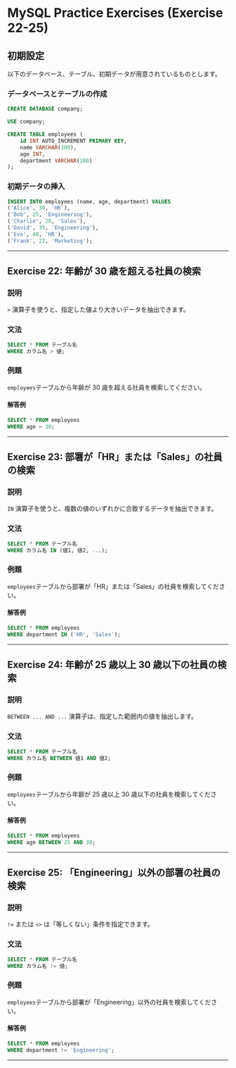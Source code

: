 # MySQL Practice Exercises (Exercise 22-25)

## 初期設定

以下のデータベース、テーブル、初期データが用意されているものとします。

### データベースとテーブルの作成

```sql
CREATE DATABASE company;

USE company;

CREATE TABLE employees (
    id INT AUTO_INCREMENT PRIMARY KEY,
    name VARCHAR(100),
    age INT,
    department VARCHAR(100)
);
```

### 初期データの挿入

```sql
INSERT INTO employees (name, age, department) VALUES
('Alice', 30, 'HR'),
('Bob', 25, 'Engineering'),
('Charlie', 28, 'Sales'),
('David', 35, 'Engineering'),
('Eve', 40, 'HR'),
('Frank', 22, 'Marketing');
```

---

## Exercise 22: 年齢が 30 歳を超える社員の検索

### 説明

`>` 演算子を使うと、指定した値より大きいデータを抽出できます。

### 文法

```sql
SELECT * FROM テーブル名
WHERE カラム名 > 値;
```

### 例題

`employees`テーブルから年齢が 30 歳を超える社員を検索してください。

#### 解答例

```sql
SELECT * FROM employees
WHERE age > 30;
```

---

## Exercise 23: 部署が「HR」または「Sales」の社員の検索

### 説明

`IN` 演算子を使うと、複数の値のいずれかに合致するデータを抽出できます。

### 文法

```sql
SELECT * FROM テーブル名
WHERE カラム名 IN (値1, 値2, ...);
```

### 例題

`employees`テーブルから部署が「HR」または「Sales」の社員を検索してください。

#### 解答例

```sql
SELECT * FROM employees
WHERE department IN ('HR', 'Sales');
```

---

## Exercise 24: 年齢が 25 歳以上 30 歳以下の社員の検索

### 説明

`BETWEEN ... AND ...` 演算子は、指定した範囲内の値を抽出します。

### 文法

```sql
SELECT * FROM テーブル名
WHERE カラム名 BETWEEN 値1 AND 値2;
```

### 例題

`employees`テーブルから年齢が 25 歳以上 30 歳以下の社員を検索してください。

#### 解答例

```sql
SELECT * FROM employees
WHERE age BETWEEN 25 AND 30;
```

---

## Exercise 25: 「Engineering」以外の部署の社員の検索

### 説明

`!=` または `<>` は「等しくない」条件を指定できます。

### 文法

```sql
SELECT * FROM テーブル名
WHERE カラム名 != 値;
```

### 例題

`employees`テーブルから部署が「Engineering」以外の社員を検索してください。

#### 解答例

```sql
SELECT * FROM employees
WHERE department != 'Engineering';
```

---
